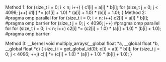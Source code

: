 Method 1:
    for (size_t i = 0; i < n; i++)
    {
        c1[i] = a[i] * b[i];
        for (size_t j = 0; j < 4096; j++)
            c1[i] *= (c1[i] + 1.0) * (a[i] + 1.0) * (b[i] + 1.0);
    }
Method 2:
#pragma omp parallel for
    for (size_t i = 0; i < n; i++)
        c2[i] = a[i] * b[i];
#pragma omp barrier
    for (size_t j = 0; j < 4096; j++)
#pragma omp parallel for
        for (size_t i = 0; i < n; i++)
            c2[i] *= (c2[i] + 1.0) * (a[i] + 1.0) * (b[i] + 1.0);
#pragma omp barrier

Method 3:
__kernel void multiply_arrays(__global float *a, __global float *b,
                              __global float *c) {
  size_t i = get_global_id(0);
  c[i] = a[i] * b[i];
  for (size_t j = 0; j < 4096; ++j)
    c[i] *= (c[i] + 1.0) * (a[i] + 1.0) * (b[i] + 1.0);
}